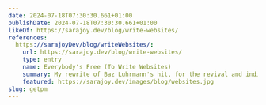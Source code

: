 ```yaml
---
date: 2024-07-18T07:30:30.661+01:00
publishDate: 2024-07-18T07:30:30.661+01:00
likeOf: https://sarajoy.dev/blog/write-websites/
references:
  https://sarajoyDev/blog/writeWebsites/:
    url: https://sarajoy.dev/blog/write-websites/
    type: entry
    name: Everybody's Free (To Write Websites)
    summary: My rewrite of Baz Luhrmann's hit, for the revival and indie web.
    featured: https://sarajoy.dev/images/blog/websites.jpg
slug: getpm
---
```

